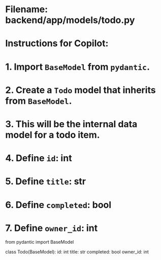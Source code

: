 # Filename: backend/app/models/todo.py
# Instructions for Copilot:
# 1. Import `BaseModel` from `pydantic`.
# 2. Create a `Todo` model that inherits from `BaseModel`.
# 3. This will be the internal data model for a todo item.
# 4. Define `id`: int
# 5. Define `title`: str
# 6. Define `completed`: bool
# 7. Define `owner_id`: int

from pydantic import BaseModel

class Todo(BaseModel):
    id: int
    title: str
    completed: bool
    owner_id: int
